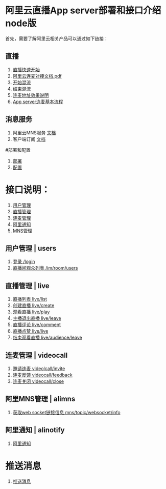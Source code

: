 


# 阿里云直播App server部署和接口介绍 node版

首先，需要了解阿里云相关产品可以通过如下链接：
## 直播
1. [直播快速开始](https://help.aliyun.com/document_detail/29957.html?spm=5176.doc45215.6.546.CjFllk)
2. [阿里云连麦对接文档.pdf](./pdf/阿里云连麦对接文档.pdf)
3. [开始混流](https://help.aliyun.com/document_detail/44405.html?spm=5176.doc27155.6.697.cgWmgn)
4. [结束混流](https://help.aliyun.com/document_detail/44406.html?spm=5176.doc44405.6.698.t06Bxa)
5. [连麦地址效果说明](./address.md)
6. [App server连麦基本流程](./pdf/连麦AppServer处理流程图.pdf)

## 消息服务
1. 阿里云MNS服务 [文档](https://help.aliyun.com/document_detail/27414.html?spm=5176.doc27494.6.539.xhdQKj)
2. 客户端订阅 [文档](./pdf/websocket.pdf)

#部署和配置

1. [部署](./deploy/deployment.md)
2. [配置](./config/config.md)

# 接口说明：

1. [用户管理](#users)
2. [直播管理](#live) 
3. [连麦管理](#videocall)
4. [阿里通知](#alinotify)
5. [MNS管理](#alimns)

## 用户管理 | users

1. [登录 /login](./user/login.md)
2. [直播间观众列表 /im/room/users](./user/roomusers.md)

## 直播管理 | live

1. [直播列表 live/list](./live/list.md)
2. [创建直播 live/create](./live/create.md)
3. [观看直播 live/play](./live/play.md)
4. [主播退出直播 live/leave](./live/close.md)
5. [直播评论 live/comment](./live/comment.md)
6. [直播点赞 live/live](./live/like.md)
7. [结束观看直播 live/audience/leave](./live/leave.md)

## 连麦管理 | videocall

1. [邀请连麦 videolcall/invite](./videocall/invite.md)
2. [连麦反馈 videocall/feedback](./videocall/feedback.md)
3. [连麦关闭 videocall/close](./videocall/close.md)

## 阿里MNS管理 | alimns

1. [获取web socket链接信息 mns/topic/websocket/info](./mns/websocket.md)

## 阿里通知 | alinotify

1. [阿里通知](./alinotify/notify.md)

# 推送消息
1. [推送消息](./msg/msg.md)


